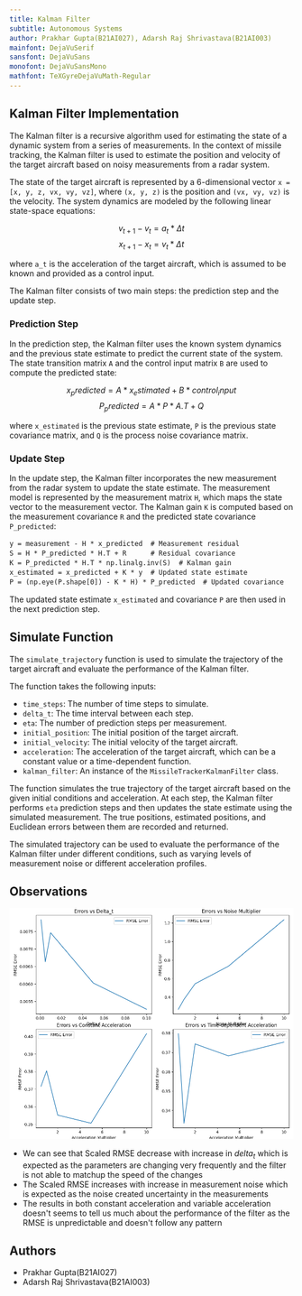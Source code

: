 ```yaml
---
title: Kalman Filter
subtitle: Autonomous Systems
author: Prakhar Gupta(B21AI027), Adarsh Raj Shrivastava(B21AI003)
mainfont: DejaVuSerif
sansfont: DejaVuSans
monofont: DejaVuSansMono
mathfont: TeXGyreDejaVuMath-Regular
---
```


## Kalman Filter Implementation

The Kalman filter is a recursive algorithm used for estimating the state of a dynamic system from a series of measurements. In the context of missile tracking, the Kalman filter is used to estimate the position and velocity of the target aircraft based on noisy measurements from a radar system.

The state of the target aircraft is represented by a 6-dimensional vector `x = [x, y, z, vx, vy, vz]`, where `(x, y, z)` is the position and `(vx, vy, vz)` is the velocity. The system dynamics are modeled by the following linear state-space equations:

$$v_{t+1} - v_t = a_t * Δt$$
$$x_{t+1} - x_t = v_t * Δt$$

where `a_t` is the acceleration of the target aircraft, which is assumed to be known and provided as a control input.

The Kalman filter consists of two main steps: the prediction step and the update step.

### Prediction Step

In the prediction step, the Kalman filter uses the known system dynamics and the previous state estimate to predict the current state of the system. The state transition matrix `A` and the control input matrix `B` are used to compute the predicted state:

$$x_predicted = A * x_estimated + B * control_input$$
$$P_predicted = A * P * A.T + Q$$

where `x_estimated` is the previous state estimate, `P` is the previous state covariance matrix, and `Q` is the process noise covariance matrix.

### Update Step

In the update step, the Kalman filter incorporates the new measurement from the radar system to update the state estimate. The measurement model is represented by the measurement matrix `H`, which maps the state vector to the measurement vector. The Kalman gain `K` is computed based on the measurement covariance `R` and the predicted state covariance `P_predicted`:

```txt
y = measurement - H * x_predicted  # Measurement residual
S = H * P_predicted * H.T + R      # Residual covariance
K = P_predicted * H.T * np.linalg.inv(S)  # Kalman gain
x_estimated = x_predicted + K * y  # Updated state estimate
P = (np.eye(P.shape[0]) - K * H) * P_predicted  # Updated covariance
```

The updated state estimate `x_estimated` and covariance `P` are then used in the next prediction step.

## Simulate Function

The `simulate_trajectory` function is used to simulate the trajectory of the target aircraft and evaluate the performance of the Kalman filter.

The function takes the following inputs:

- `time_steps`: The number of time steps to simulate.
- `delta_t`: The time interval between each step.
- `eta`: The number of prediction steps per measurement.
- `initial_position`: The initial position of the target aircraft.
- `initial_velocity`: The initial velocity of the target aircraft.
- `acceleration`: The acceleration of the target aircraft, which can be a constant value or a time-dependent function.
- `kalman_filter`: An instance of the `MissileTrackerKalmanFilter` class.

The function simulates the true trajectory of the target aircraft based on the given initial conditions and acceleration. At each step, the Kalman filter performs `eta` prediction steps and then updates the state estimate using the simulated measurement. The true positions, estimated positions, and Euclidean errors between them are recorded and returned.

The simulated trajectory can be used to evaluate the performance of the Kalman filter under different conditions, such as varying levels of measurement noise or different acceleration profiles.

## Observations

![result](result.png)

- We can see that Scaled RMSE decrease with increase in $delta_t$ which is expected as the parameters are changing very frequently and the filter is not able to matchup the speed of the changes
- The Scaled RMSE increases with increase in measurement noise which is expected as the noise created uncertainty in the measurements
- The results in both constant acceleration and variable acceleration doesn't seems to tell us much about the performance of the filter as the RMSE is unpredictable and doesn't follow any pattern

## Authors

- Prakhar Gupta(B21AI027)
- Adarsh Raj Shrivastava(B21AI003)
